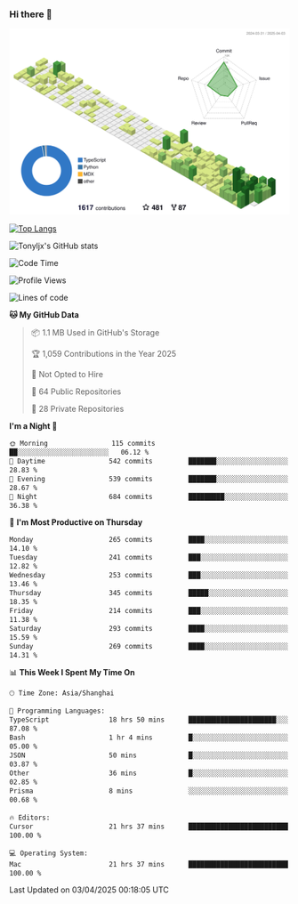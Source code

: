 ### Hi there 👋

![](./profile-3d-contrib/profile-green-animate.svg)

 

[![Top Langs](https://github-readme-stats.vercel.app/api/top-langs/?username=tonyljx)](https://github.com/anuraghazra/github-readme-stats)

![Tonyljx's GitHub stats](https://github-readme-stats.vercel.app/api?username=tonyljx&theme=default&show_icons=true)

 

<!--START_SECTION:waka-->
![Code Time](http://img.shields.io/badge/Code%20Time-1%2C258%20hrs%2059%20mins-blue)

![Profile Views](http://img.shields.io/badge/Profile%20Views-0-blue)

![Lines of code](https://img.shields.io/badge/From%20Hello%20World%20I%27ve%20Written-1.1%20million%20lines%20of%20code-blue)

**🐱 My GitHub Data** 

> 📦 1.1 MB Used in GitHub's Storage 
 > 
> 🏆 1,059 Contributions in the Year 2025
 > 
> 🚫 Not Opted to Hire
 > 
> 📜 64 Public Repositories 
 > 
> 🔑 28 Private Repositories 
 > 
**I'm a Night 🦉** 

```text
🌞 Morning                115 commits         ██░░░░░░░░░░░░░░░░░░░░░░░   06.12 % 
🌆 Daytime                542 commits         ███████░░░░░░░░░░░░░░░░░░   28.83 % 
🌃 Evening                539 commits         ███████░░░░░░░░░░░░░░░░░░   28.67 % 
🌙 Night                  684 commits         █████████░░░░░░░░░░░░░░░░   36.38 % 
```
📅 **I'm Most Productive on Thursday** 

```text
Monday                   265 commits         ████░░░░░░░░░░░░░░░░░░░░░   14.10 % 
Tuesday                  241 commits         ███░░░░░░░░░░░░░░░░░░░░░░   12.82 % 
Wednesday                253 commits         ███░░░░░░░░░░░░░░░░░░░░░░   13.46 % 
Thursday                 345 commits         █████░░░░░░░░░░░░░░░░░░░░   18.35 % 
Friday                   214 commits         ███░░░░░░░░░░░░░░░░░░░░░░   11.38 % 
Saturday                 293 commits         ████░░░░░░░░░░░░░░░░░░░░░   15.59 % 
Sunday                   269 commits         ████░░░░░░░░░░░░░░░░░░░░░   14.31 % 
```


📊 **This Week I Spent My Time On** 

```text
🕑︎ Time Zone: Asia/Shanghai

💬 Programming Languages: 
TypeScript               18 hrs 50 mins      ██████████████████████░░░   87.08 % 
Bash                     1 hr 4 mins         █░░░░░░░░░░░░░░░░░░░░░░░░   05.00 % 
JSON                     50 mins             █░░░░░░░░░░░░░░░░░░░░░░░░   03.87 % 
Other                    36 mins             █░░░░░░░░░░░░░░░░░░░░░░░░   02.85 % 
Prisma                   8 mins              ░░░░░░░░░░░░░░░░░░░░░░░░░   00.68 % 

🔥 Editors: 
Cursor                   21 hrs 37 mins      █████████████████████████   100.00 % 

💻 Operating System: 
Mac                      21 hrs 37 mins      █████████████████████████   100.00 % 
```


 Last Updated on 03/04/2025 00:18:05 UTC
<!--END_SECTION:waka-->
